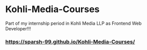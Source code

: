# Kohli-Media-Courses

Part of my internship period in Kohli Media LLP as Frontend Web Developer!!!

### https://sparsh-99.github.io/Kohli-Media-Courses/

